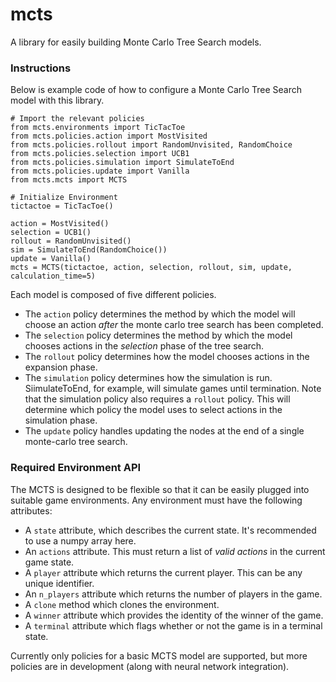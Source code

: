 # mcts
A library for easily building Monte Carlo Tree Search models.

### Instructions
Below is example code of how to configure a Monte Carlo Tree Search model with this library.
```
# Import the relevant policies
from mcts.environments import TicTacToe
from mcts.policies.action import MostVisited
from mcts.policies.rollout import RandomUnvisited, RandomChoice
from mcts.policies.selection import UCB1
from mcts.policies.simulation import SimulateToEnd
from mcts.policies.update import Vanilla
from mcts.mcts import MCTS

# Initialize Environment
tictactoe = TicTacToe()

action = MostVisited()
selection = UCB1()
rollout = RandomUnvisited()
sim = SimulateToEnd(RandomChoice())
update = Vanilla()
mcts = MCTS(tictactoe, action, selection, rollout, sim, update, calculation_time=5)
```

Each model is composed of five different policies.
* The `action` policy determines the method by which the model will choose an action _after_ the monte carlo tree search has been completed.
* The `selection` policy determines the method by which the model chooses actions in the _selection_ phase of the tree search.
* The `rollout` policy determines how the model chooses actions in the expansion phase.
* The `simulation` policy determines how the simulation is run. SiimulateToEnd, for example, will simulate games until termination. 
 Note that the simulation policy also requires a `rollout` policy. This will determine which policy the model uses to select actions in the simulation phase.
 * The `update` policy handles updating the nodes at the end of a single monte-carlo tree search.
 
### Required Environment API
The MCTS is designed to be flexible so that it can be easily plugged into suitable game environments. Any environment must have the following attributes:
* A `state` attribute, which describes the current state. It's recommended to use a numpy array here.
* An `actions` attribute. This must return a list of _valid actions_ in the current game state.
* A `player` attribute which returns the current player. This can be any unique identifier.
* An `n_players` attribute which returns the number of players in the game.
* A `clone` method which clones the environment.
* A `winner` attribute which provides the identity of the winner of the game.
* A `terminal` attribute which flags whether or not the game is in a terminal state.

Currently only policies for a basic MCTS model are supported, but more policies are in development (along with neural network integration).
